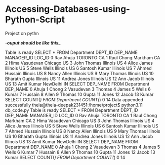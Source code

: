 # Accessing-Databases-using-Python-Script
Project on pythn


-*******ouput should be like this*******_


Table is ready
SELECT * FROM Department
    DEPT_ID   DEP_NAME MANAGER_ID LOC_ID
0       Rav      Ahuja    TORONTO     CA
1      Raul      Chong    Markham     CA
2      Hima  Vasudevan    Chicago     US
3      John     Thomas   Illinois     US
4     Alice      James   Illinois     US
5     Steve      Wells   Illinois     US
6   Santosh      Kumar   Illinois     US
7     Ahmed    Hussain   Illinois     US
8     Nancy      Allen   Illinois     US
9      Mary     Thomas   Illinois     US
10  Bharath      Gupta   Illinois     US
11   Andrea      Jones   Illinois     US
12      Ann      Jacob   Illinois     US
13     Amit      Kumar   NewDelhi     IN
SELECT DEP_NAME FROM Department
     DEP_NAME
0       Ahuja
1       Chong
2   Vasudevan
3      Thomas
4       James
5       Wells
6       Kumar
7     Hussain
8       Allen
9      Thomas
10      Gupta
11      Jones
12      Jacob
13      Kumar
SELECT COUNT(*) FROM Department
   COUNT(*)
0        14
Data appended successfully
theia@theia-deepak231451:/home/project$ python3.11 db_code.py
Table is ready
SELECT * FROM Department
    DEPT_ID   DEP_NAME MANAGER_ID LOC_ID
0       Rav      Ahuja    TORONTO     CA
1      Raul      Chong    Markham     CA
2      Hima  Vasudevan    Chicago     US
3      John     Thomas   Illinois     US
4     Alice      James   Illinois     US
5     Steve      Wells   Illinois     US
6   Santosh      Kumar   Illinois     US
7     Ahmed    Hussain   Illinois     US
8     Nancy      Allen   Illinois     US
9      Mary     Thomas   Illinois     US
10  Bharath      Gupta   Illinois     US
11   Andrea      Jones   Illinois     US
12      Ann      Jacob   Illinois     US
13     Amit      Kumar   NewDelhi     IN
SELECT DEP_NAME FROM Department
     DEP_NAME
0       Ahuja
1       Chong
2   Vasudevan
3      Thomas
4       James
5       Wells
6       Kumar
7     Hussain
8       Allen
9      Thomas
10      Gupta
11      Jones
12      Jacob
13      Kumar
SELECT COUNT(*) FROM Department
   COUNT(*)
0        14
